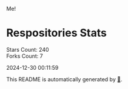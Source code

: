 Me!

# Respositories Stats
Stars Count: 240  
Forks Count: 7

2024-12-30 00:11:59  

This README is automatically generated by [🐰](https://github.com/rnitta/rnitta).
